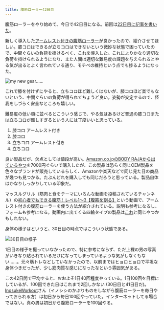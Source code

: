 ```yaml
---
title: 腹筋ローラー42日目
---
```

腹筋ローラーをやり始めて、今日で42日目になる。前回は[22日目に記事を書いた](https://r7kamura.com/articles/2022-06-10-abroller)。

新しく導入した[アームレスト付きの腹筋ローラー](https://www.amazon.co.jp/dp/B091DVYKXJ)が良かったので、紹介させてほしい。膝コロはできるが立ちコロはできないという微妙な状態で困っていたので、中間ぐらいの負荷を掛けるべく、これを導入した。これによりかなり適切な負荷を掛けられるようになり、また人間は適切な難易度の課題を与えられるとやる気が出るとよく言われている通り、モチベの維持という点でも捗るようになった。

![](https://lh3.googleusercontent.com/docs/ADP-6oFbUiRbjRRNO9zJ6MGaZAQCkz9AlkiSZth3Wd4IZ_Iq_NVTqLDKUcQHbesNz7Af0KOyhz1EZoQ9nz4UXIKrlMhILRE4tBMyq2sTYzG4G5naJnqvySO4f_cmSE-Pwd15ps-d3L_awrHGLJmqT1gSTMSx9vU4lSvaexIHHDqGns7dvDcr3WASzE2pHeSQy4GuwC2_yFDZCOs4nQQ-w_4ASVJ-OT6mDMfaFaGY14ezpByuF_Ty8Peo1crsB8UMS50LbrDR96Bwajc-_rqYE-u_UPHvR-i1PtSa43gJLcwo9CZEaeonM-2kGY0PUD7Bnx81ghyZR51jDNE2O_CEba0nwBqjKgA96pVZy4RKBnfZxvVcCfoImmPdVqJTuWyVBDU0JIHxIPMdRhOtN5ctYXvPnMH4kowv-uN2TjQ3WQEHRvBlU0oxAWmfrtFGbJjI702a8jblpozCbRLx1dTTlVMZU--Ww4l9oWVWhF7vjlT2Gj0-YeQ5HOZmHfby8JEt_Qa6j0dR0wePt_EofVX7Ew0axEvx3EUBfF9tn32ZoHoE2LSI3bGyU1YDFwolc_Q1SVQ_q_KKJn5lZV4I9ya1EAzqI07T3416RkxiXaiSKUt07TrI1kSs6SNUijAplmh-h0I6sZE_K4YsI-BwPtby28hRBBd3SQuzLj6poa-0oLkPMSSxGwXW1_R1rafqfLyS_-FqwMw9GKfLCsUo-UgvdIppHq9cR8q_PEI8YNVxtm-fdAWLqwVqgzcHxJwmwy8iax5LgNtxr7DIQ8wb_lsxVowqURR_MCtRh0gGAiAPE2WMHhwwn73qMTIfD05W_EgR5hXdQqLfRhWd6URniq3Pi3V2zs-DKEEJlESj-6EHvsSXV09GOrzQDqIJSFLIjNkPGYNSgP-GxEOi59lS1-TsVZEmVBsPKNJ0rDirN1WWtVfdy238YJHgsBRKYywoiOUEoANyrfHTYfCWpAn3LDf4XRGWvirQmZmKMGOHBy4Agi4UwI3roQvumgebOQAS9pX8kzrQD1KEKF8F4BxIsGVR5BCCoViKvBrHS0QbIGkat_TqNCWmKpHgnOtmavptLai_8ET1_Deb9KTrCMz8C383HYZGYbUvtOBm4v-wHbZ6COWZM_ieXw2vqb3hKo7LOfTmZ8Ye_c9kmoxd_qDJ4_s_EBj1slUhwNacUhXL-TPKhByH3eM_euQ6yNnX1cvKSXBSES9PaRUZEn5JKGVx7xHRLcpm96bOH2tsb5hDBmTo3crEDwu56Pov2g "my new gear......")

これで膝を付けずにやると、立ちコロほど難しくはないが、膝コロほど楽でもないという、中間ぐらいの負荷が得られてちょうど良い。姿勢が安定するので、怪我をしづらく安全なところも嬉しい。

難易度の低い順に並べるとこういう感じで、やる気はあるけど普通の膝コロまたは立ちコロが難しすぎるという人には丁度いいと思っている。

1.  膝コロ アームレスト付き
2.  膝コロ
3.  立ちコロ アームレスト付き
4.  立ちコロ

良い製品だが、欠点としては値段が高い。[Amazon.co.jpのBODY RAJAから出ているやつ](https://www.amazon.co.jp/dp/B091DVYKXJ)を7000円ぐらいで購入したが、この製品は恐らく同じOEM製品を色々なブランドが販売しているらしく、Amazonや楽天などで同じ見た目の商品が幾つも見つかる。たぶんどれを購入しても同じだろうと思っている。製品自体はかなりしっかりしている印象だ。

マッスルグリル（筋肉と食をテーマにいろんな動画を投稿されているチャンネル）の[初心者でもできる腹筋！レベル1〜3【腹筋を割る】](https://www.youtube.com/watch?v=5Ie0jGMgzto&list=PLJWXeNPGozjtVGumqcAacWnJxX7YsNo4e&index=5&t=240s)という動画で、アームレスト付きの腹筋ローラーを使う方法が紹介されている。説明も参考になるし、フォームも参考になる。動画内に出てくる四輪タイプの製品は[これ](https://www.amazon.co.jp/dp/B09HKXMRL8)と同じやつかもしれない。

身体の様子はというと、30日目の時点ではこういう状態である。

![](https://lh3.googleusercontent.com/docs/ADP-6oGFkxv_UZKtpWHZFg7mT9WfCN4bYpRHgHJPayz3jNd2wE3fUZnagWI4SfTn3Snr9IleU0waQdjZ7p37Zj-Cpbh9Radm7uKsmzjd6lwcQIe8g_9uzxukSZMDoIOkV9OpMmUymtuESu9AIQvYSgGbJjHAQVxbHyZhcSocwh49Yim8dg6ByDYuXV5HvVTZ7zZdQOYaSYwNA5cogYSyiDNn1uMULmFpwSFr2-v9iEVLbzrKyXVFDR-AC6mbc6jHDk09HDlmdknF4ChWdSZR7L9o7LeawS-jn6jEEd3NTmywnkH-nmTCYekA_LT_DfDQVck8OL5QZcvgUq6jMb4fJB3xSk6li8NmbN_8M1yd0Z8OH3tXi4PjHmymRrj_pdxSnO8pLgacD_HVm-ZrQur_jA1MvzobbgBNe2IXzFQxyKQfi1pcAeWm1lAfaG5fpCTVKhITCvKrBlB4JpnGDrTSsIPvixG_MhqF294FtmFJUEz2-peOxwSftKeZcAduq17DS5At727OrojFjqOCbZXbVgQjI1S3nBSJv4H0469Fej-JjeFLwfWavzwyVEqsSUj3XYa8RAUmBLp4ddKPNcvbeUjGDlprCI1y1qKYIEg64i5b0bKyyvdzl1GWi1T5pCqsvJXb9iN2mSzauG7rHaSvUNAYiPq8ij9gX8uCsO5bSkYvsEVY_XrxGsqM36DV-TJp8BerOxxGxEAEcjU8RCMQyduUSSHRK8Enl63vWnGv7sutx1dA4GwP37_4a5AMiRON-Oohd33r5UBZFznu38yszXFgtnTzapli6efU_T_27BPwb7_9qJKDJgBIkskLTnpN-KdpusVzTsgfiM9aQ_crfWqQ6-xwNBLjaPAYhnnLM_IPur9r_cJfEGAnvEJ9j0BhIct3klgAi1LNMFiIf4P0GSWpB-TQQbSOjY89Nc_S4DfoBxQYv1UJBbfstRkIWQ7A9Bic7p8yQyZDTTFCcWsLBY-ErMWHR-7Qjr67kYLqgZMhdtVNacGHyHZh_6GbdvWXr8gSCoip6FNjTt-sr81a_XzOmVL0g-1hsar5Fl2K4ns-xFXNK63_b9JTvMNa-D0gYsJMWeR7e-sHZl9TpKaLyNJa7Jkr20gAkhTXYbkvBeFEq1k_zdEU1cDZsdTLra1pd5jrcUInbIAmGJJXD_SCLi5_qT5WnG28-TH7vx51JiLhRBSMyYZaTSZLNs0Vx2v4TJfksDWFobcYs8Mq-gGrfSpRswsZm2Xu8qwBGV7N-lUUSouafzHSvw "30日目の様子")

1日目の様子を撮っていなかったので、特に参考にならず、ただ上裸の男の写真がいきなり貼られているだけになってしまっているような気がしなくもない……。元々筋トレなどしていなかったので、以前まではヒョロヒョロで平坦な身体つきだったが、少し筋肉質な感じになったなという雰囲気がある。

この42日間で平均すると、おおよそ1日40回程度やっている。1日100回を目標にしているが、100回できた日はこれまで2回しかない (30日目と41日目だ)。[InosukeWorkout](https://twitter.com/InosukeWorkout)さん（イノシシのかぶりものをしながら腹筋ローラーを毎日やっておられる方）は初日から毎日100回やっていた。インターネットしてる場合ではない。真の男は初日から腹筋ローラーを100回やる。
